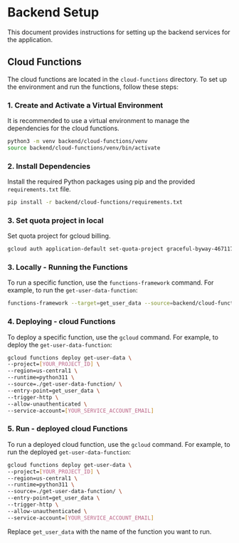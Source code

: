 # Backend Setup

This document provides instructions for setting up the backend services for the application.

## Cloud Functions

The cloud functions are located in the `cloud-functions` directory. To set up the environment and run the functions, follow these steps:

### 1. Create and Activate a Virtual Environment

It is recommended to use a virtual environment to manage the dependencies for the cloud functions.

```bash
python3 -m venv backend/cloud-functions/venv
source backend/cloud-functions/venv/bin/activate
```

### 2. Install Dependencies

Install the required Python packages using pip and the provided `requirements.txt` file.

```bash
pip install -r backend/cloud-functions/requirements.txt
```

### 3. Set quota project in local

Set quota project for gcloud billing.
```bash
gcloud auth application-default set-quota-project graceful-byway-467117-r0
```

### 3. Locally - Running the Functions

To run a specific function, use the `functions-framework` command. For example, to run the `get-user-data-function`:

```bash
functions-framework --target=get_user_data --source=backend/cloud-functions/get-user-data-function/main.py --port=8080
```


### 4. Deploying - cloud Functions

To deploy a specific function, use the `gcloud` command. For example, to deploy the `get-user-data-function`:

```bash
gcloud functions deploy get-user-data \
--project=[YOUR_PROJECT_ID] \
--region=us-central1 \
--runtime=python311 \
--source=./get-user-data-function/ \
--entry-point=get_user_data \
--trigger-http \
--allow-unauthenticated \
--service-account=[YOUR_SERVICE_ACCOUNT_EMAIL]
```


### 5. Run - deployed cloud Functions

To run a deployed cloud function, use the `gcloud` command. For example, to run the deployed `get-user-data-function`:

```bash
gcloud functions deploy get-user-data \
--project=[YOUR_PROJECT_ID] \
--region=us-central1 \
--runtime=python311 \
--source=./get-user-data-function/ \
--entry-point=get_user_data \
--trigger-http \
--allow-unauthenticated \
--service-account=[YOUR_SERVICE_ACCOUNT_EMAIL]
```

Replace `get_user_data` with the name of the function you want to run.